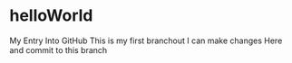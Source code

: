 # helloWorld
My Entry Into GitHub This is my first branchout
I can make changes Here and commit to this branch
